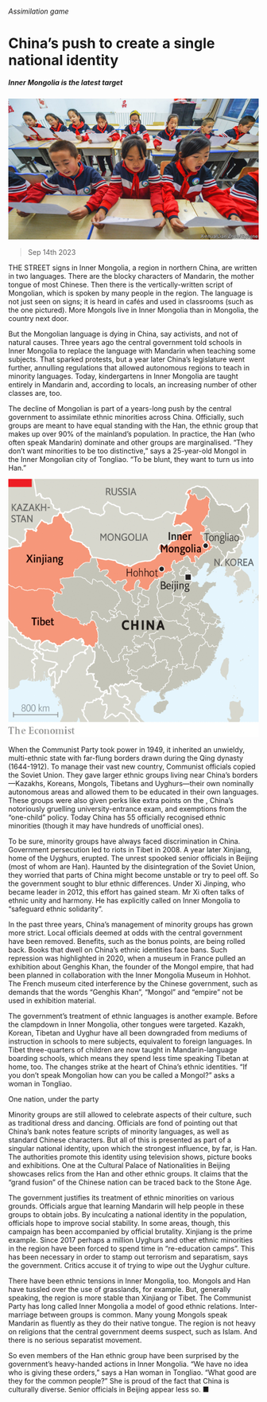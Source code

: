 ###### Assimilation game

# China’s push to create a single national identity 

##### Inner Mongolia is the latest target 

![image](images/20230916_CNP002.jpg) 

> Sep 14th 2023 

THE STREET signs in Inner Mongolia, a region in northern China, are written in two languages. There are the blocky characters of Mandarin, the mother tongue of most Chinese. Then there is the vertically-written script of Mongolian, which is spoken by many people in the region. The language is not just seen on signs; it is heard in cafés and used in classrooms (such as the one pictured). More Mongols live in Inner Mongolia than in Mongolia, the country next door.

But the Mongolian language is dying in China, say activists, and not of natural causes. Three years ago the central government told schools in Inner Mongolia to replace the language with Mandarin when teaching some subjects. That sparked protests, but a year later China’s legislature went further, annulling regulations that allowed autonomous regions to teach in minority languages. Today, kindergartens in Inner Mongolia are taught entirely in Mandarin and, according to locals, an increasing number of other classes are, too.

The decline of Mongolian is part of a years-long push by the central government to assimilate ethnic minorities across China. Officially, such groups are meant to have equal standing with the Han, the ethnic group that makes up over 90% of the mainland’s population. In practice, the Han (who often speak Mandarin) dominate and other groups are marginalised. “They don’t want minorities to be too distinctive,” says a 25-year-old Mongol in the Inner Mongolian city of Tongliao. “To be blunt, they want to turn us into Han.”

![image](images/20230916_CNM926.png) 


When the Communist Party took power in 1949, it inherited an unwieldy, multi-ethnic state with far-flung borders drawn during the Qing dynasty (1644-1912). To manage their vast new country, Communist officials copied the Soviet Union. They gave larger ethnic groups living near China’s borders—Kazakhs, Koreans, Mongols, Tibetans and Uyghurs—their own nominally autonomous areas and allowed them to be educated in their own languages. These groups were also given perks like extra points on the , China’s notoriously gruelling university-entrance exam, and exemptions from the “one-child” policy. Today China has 55 officially recognised ethnic minorities (though it may have hundreds of unofficial ones).

To be sure, minority groups have always faced discrimination in China. Government persecution led to riots in Tibet in 2008. A year later Xinjiang, home of the Uyghurs, erupted. The unrest spooked senior officials in Beijing (most of whom are Han). Haunted by the disintegration of the Soviet Union, they worried that parts of China might become unstable or try to peel off. So the government sought to blur ethnic differences. Under Xi Jinping, who became leader in 2012, this effort has gained steam. Mr Xi often talks of ethnic unity and harmony. He has explicitly called on Inner Mongolia to “safeguard ethnic solidarity”. 

In the past three years, China’s management of minority groups has grown more strict. Local officials deemed at odds with the central government have been removed. Benefits, such as the bonus  points, are being rolled back. Books that dwell on China’s ethnic identities face bans. Such repression was highlighted in 2020, when a museum in France pulled an exhibition about Genghis Khan, the founder of the Mongol empire, that had been planned in collaboration with the Inner Mongolia Museum in Hohhot. The French museum cited interference by the Chinese government, such as demands that the words “Genghis Khan”, “Mongol” and “empire” not be used in exhibition material. 

The government’s treatment of ethnic languages is another example. Before the clampdown in Inner Mongolia, other tongues were targeted. Kazakh, Korean, Tibetan and Uyghur have all been downgraded from mediums of instruction in schools to mere subjects, equivalent to foreign languages. In Tibet three-quarters of children are now taught in Mandarin-language boarding schools, which means they spend less time speaking Tibetan at home, too. The changes strike at the heart of China’s ethnic identities. “If you don’t speak Mongolian how can you be called a Mongol?” asks a woman in Tongliao.

One nation, under the party

Minority groups are still allowed to celebrate aspects of their culture, such as traditional dress and dancing. Officials are fond of pointing out that China’s bank notes feature scripts of minority languages, as well as standard Chinese characters. But all of this is presented as part of a singular national identity, upon which the strongest influence, by far, is Han. The authorities promote this identity using television shows, picture books and exhibitions. One at the Cultural Palace of Nationalities in Beijing showcases relics from the Han and other ethnic groups. It claims that the “grand fusion” of the Chinese nation can be traced back to the Stone Age. 

The government justifies its treatment of ethnic minorities on various grounds. Officials argue that learning Mandarin will help people in these groups to obtain jobs. By inculcating a national identity in the population, officials hope to improve social stability. In some areas, though, this campaign has been accompanied by official brutality. Xinjiang is the prime example. Since 2017 perhaps a million Uyghurs and other ethnic minorities in the region have been forced to spend time in “re-education camps”. This has been necessary in order to stamp out terrorism and separatism, says the government. Critics accuse it of trying to wipe out the Uyghur culture.

There have been ethnic tensions in Inner Mongolia, too. Mongols and Han have tussled over the use of grasslands, for example. But, generally speaking, the region is more stable than Xinjiang or Tibet. The Communist Party has long called Inner Mongolia a model of good ethnic relations. Inter-marriage between groups is common. Many young Mongols speak Mandarin as fluently as they do their native tongue. The region is not heavy on religions that the central government deems suspect, such as Islam. And there is no serious separatist movement. 

So even members of the Han ethnic group have been surprised by the government’s heavy-handed actions in Inner Mongolia. “We have no idea who is giving these orders,” says a Han woman in Tongliao. “What good are they for the common people?” She is proud of the fact that China is culturally diverse. Senior officials in Beijing appear less so. ■


